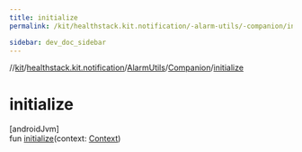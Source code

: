 ```yaml
---
title: initialize
permalink: /kit/healthstack.kit.notification/-alarm-utils/-companion/initialize.html

sidebar: dev_doc_sidebar
---
```

//[kit](../../../../kit.html)/[healthstack.kit.notification](../../index.html)/[AlarmUtils](../index.html)/[Companion](index.html)/[initialize](initialize.html)



# initialize



[androidJvm]\
fun [initialize](initialize.html)(context: [Context](https://developer.android.com/reference/kotlin/android/content/Context.html))




